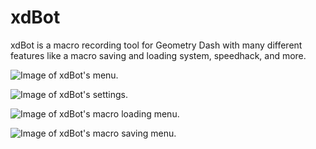 # xdBot

xdBot is a macro recording tool for Geometry Dash with many different features like a macro saving and loading system, speedhack, and more.

![Image of xdBot's menu.](https://media.discordapp.net/attachments/1064726420632371249/1201671960841683004/20240129171944_1.jpg?ex=65caab39&is=65b83639&hm=85b2ba8ff125c563b65923893252163ea4380b7449e89f96ac97a4815bc0fb47&=&format=webp&width=809&height=455)

![Image of xdBot's settings.](https://media.discordapp.net/attachments/1064726420632371249/1202006125260832788/20240130154151_1.jpg?ex=65cbe270&is=65b96d70&hm=5c0c3b586546e8da4c273dba5bcc706cfdae16f5341ca22327945c5419c87b9f&=&format=webp&width=809&height=455)

![Image of xdBot's macro loading menu.](https://media.discordapp.net/attachments/1064726420632371249/1201671960019341423/20240129172035_1.jpg?ex=65caab39&is=65b83639&hm=de96b8c861e15ef25d356455ba72ce27e35ffdeb711d4543d309ba47fb1ffd8b&=&format=webp&width=809&height=455)

![Image of xdBot's macro saving menu.](https://media.discordapp.net/attachments/1064726420632371249/1201671959738318898/20240129172044_1.jpg?ex=65caab39&is=65b83639&hm=5156d2367ac18d62946e2c3d7564dfad8e7bc259f196393e9a13665aae156b7b&=&format=webp&width=809&height=455)
